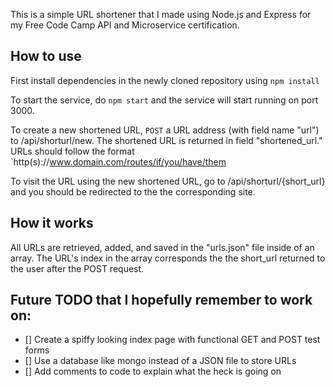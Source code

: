 This is a simple URL shortener that I made using Node.js and Express for my Free Code Camp API and Microservice certification.

## How to use
First install dependencies in the newly cloned repository using
`npm install`

To start the service, do
`npm start`
and the service will start running on port 3000.  

To create a new shortened URL, `POST` a URL address (with field name "url") to /api/shorturl/new. The shortened URL is returned in field "shortened_url."
URLs should follow the format `http(s)://www.domain.com/routes/if/you/have/them

To visit the URL using the new shortened URL, go to /api/shorturl/{short_url} and you should be redirected to the the corresponding site.

## How it works
All URLs are retrieved, added, and saved in the "urls.json" file inside of an array. The URL's index in the array corresponds the the short_url returned to the user after the POST request.

## Future TODO that I hopefully remember to work on:
- [] Create a spiffy looking index page with functional GET and POST test forms
- [] Use a database like mongo instead of a JSON file to store URLs
- [] Add comments to code to explain what the heck is going on
